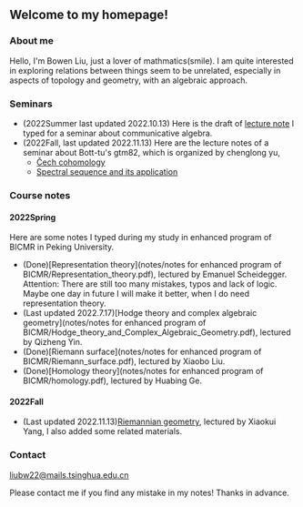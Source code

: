 ## Welcome to my homepage!

### About me
Hello, I'm Bowen Liu, just a lover of mathmatics(smile). I am quite interested in exploring relations between things seem to be unrelated, especially in aspects of topology and geometry, with an algebraic approach. 


### Seminars

* (2022Summer last updated 2022.10.13) Here is the draft of [lecture note](notes/2022Summer/note_for_atiyah's_CA.pdf) I typed for a seminar about communicative algebra.
* (2022Fall, last updated 2022.11.13) Here are the lecture notes of a seminar about Bott-tu's gtm82, which is organized by chenglong yu,
   - [Čech cohomology](notes/2022Fall/Cech_cohomology.pdf)
   - [Spectral sequence and its application](notes/2022Fall/Spectral_sequence.pdf)


### Course notes

#### 2022Spring

Here are some notes I typed during my study in enhanced program of BICMR in Peking University. 
* (Done)[Representation theory](notes/notes for enhanced program of BICMR/Representation_theory.pdf), lectured by Emanuel Scheidegger. Attention: There are still too many mistakes, typos and lack of logic. Maybe one day in future I will make it better, when I do need representation theory. 
* (Last updated 2022.7.17)[Hodge theory and complex algebraic geometry](notes/notes for enhanced program of BICMR/Hodge_theory_and_Complex_Algebraic_Geometry.pdf), lectured by Qizheng Yin.
* (Done)[Riemann surface](notes/notes for enhanced program of BICMR/Riemann_surface.pdf), lectured by Xiaobo Liu.
* (Done)[Homology theory](notes/notes for enhanced program of BICMR/homology.pdf), lectured by Huabing Ge.


#### 2022Fall
* (Last updated 2022.11.13)[Riemannian geometry](notes/2022Fall/Riemannian_geo.pdf), lectured by Xiaokui Yang, I also added some related materials.

### Contact
liubw22@mails.tsinghua.edu.cn

Please contact me if you find any mistake in my notes! Thanks in advance.

